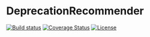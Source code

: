 # DeprecationRecommender

[![Build status](https://github.com/olekscode/DeprecationRecommender/workflows/CI/badge.svg)](https://github.com/olekscode/DeprecationRecommender/actions/workflows/test.yml)
[![Coverage Status](https://coveralls.io/repos/github/olekscode/DeprecationRecommender/badge.svg?branch=master)](https://coveralls.io/github/olekscode/DeprecationRecommender?branch=master)
[![License](https://img.shields.io/badge/license-MIT-blue.svg)](https://raw.githubusercontent.com/olekscode/DeprecationRecommender/master/LICENSE)
